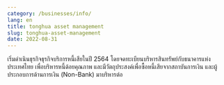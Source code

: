 ```yaml
---
category: /businesses/info/
lang: en
title: tonghua asset management
slug: tonghua-asset-management
date: 2022-08-31
---
```

เริ่มดำเนินธุรกิจธุรกิจบริการหนี้เสียในปี 2564 โดยจดทะเบียนบริหารสินทรัพย์กับธนาคารแห่งประเทศไทย เพื่อบริหารหนี้ด้อยคุณภาพ และมีวัตถุประสงค์เพื่อซื้อหนี้เสียจากสถาบันการเงิน และผู้ประกอบการด้านการเงิน (Non-Bank) มาบริหารต่อ